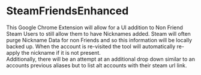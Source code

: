 # SteamFriendsEnhanced

This Google Chrome Extension will allow for a UI addition to Non Friend Steam Users to still allow them to have Nicknames added.
Steam will often purge Nickname Data for non Friends and so this information will be locally backed up. When the account is re-visited the tool will automatically re-apply the nickname if it is not present.\
Additionally, there will be an attempt at an additional drop down similar to an accounts previous aliases but to list alt accounts with their steam url link.
